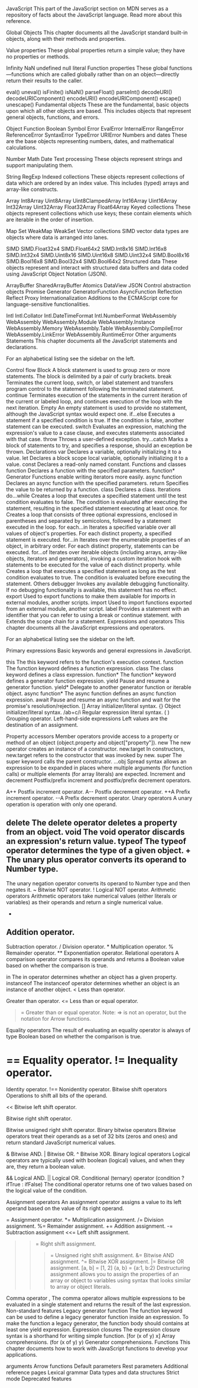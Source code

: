 JavaScript
This part of the JavaScript section on MDN serves as a repository of facts about the JavaScript language. Read more about this reference.

Global Objects
This chapter documents all the JavaScript standard built-in objects, along with their methods and properties.

Value properties
These global properties return a simple value; they have no properties or methods.

Infinity
NaN
undefined
null literal
Function properties
These global functions—functions which are called globally rather than on an object—directly return their results to the caller.

eval()
uneval()
isFinite()
isNaN()
parseFloat()
parseInt()
decodeURI()
decodeURIComponent()
encodeURI()
encodeURIComponent()
escape()
unescape()
Fundamental objects
These are the fundamental, basic objects upon which all other objects are based. This includes objects that represent general objects, functions, and errors.

Object
Function
Boolean
Symbol
Error
EvalError
InternalError
RangeError
ReferenceError
SyntaxError
TypeError
URIError
Numbers and dates
These are the base objects representing numbers, dates, and mathematical calculations.

Number
Math
Date
Text processing
These objects represent strings and support manipulating them.

String
RegExp
Indexed collections
These objects represent collections of data which are ordered by an index value. This includes (typed) arrays and array-like constructs.

Array
Int8Array
Uint8Array
Uint8ClampedArray
Int16Array
Uint16Array
Int32Array
Uint32Array
Float32Array
Float64Array
Keyed collections
These objects represent collections which use keys; these contain elements which are iterable in the order of insertion.

Map
Set
WeakMap
WeakSet
Vector collections
SIMD vector data types are objects where data is arranged into lanes.

SIMD
SIMD.Float32x4
SIMD.Float64x2
SIMD.Int8x16
SIMD.Int16x8
SIMD.Int32x4
SIMD.Uint8x16
SIMD.Uint16x8
SIMD.Uint32x4
SIMD.Bool8x16
SIMD.Bool16x8
SIMD.Bool32x4
SIMD.Bool64x2
Structured data
These objects represent and interact with structured data buffers and data coded using JavaScript Object Notation (JSON).

ArrayBuffer
SharedArrayBuffer
Atomics
DataView
JSON
Control abstraction objects
Promise
Generator
GeneratorFunction
AsyncFunction
Reflection
Reflect
Proxy
Internationalization
Additions to the ECMAScript core for language-sensitive functionalities.

Intl
Intl.Collator
Intl.DateTimeFormat
Intl.NumberFormat
WebAssembly
WebAssembly
WebAssembly.Module
WebAssembly.Instance
WebAssembly.Memory
WebAssembly.Table
WebAssembly.CompileError
WebAssembly.LinkError
WebAssembly.RuntimeError
Other
arguments
Statements
This chapter documents all the JavaScript statements and declarations.

For an alphabetical listing see the sidebar on the left.

Control flow
Block
A block statement is used to group zero or more statements. The block is delimited by a pair of curly brackets.
break
Terminates the current loop, switch, or label statement and transfers program control to the statement following the terminated statement.
continue
Terminates execution of the statements in the current iteration of the current or labeled loop, and continues execution of the loop with the next iteration.
Empty
An empty statement is used to provide no statement, although the JavaScript syntax would expect one.
if...else
Executes a statement if a specified condition is true. If the condition is false, another statement can be executed.
switch
Evaluates an expression, matching the expression's value to a case clause, and executes statements associated with that case.
throw
Throws a user-defined exception.
try...catch
Marks a block of statements to try, and specifies a response, should an exception be thrown.
Declarations
var
Declares a variable, optionally initializing it to a value.
let
Declares a block scope local variable, optionally initializing it to a value.
const
Declares a read-only named constant.
Functions and classes
function
Declares a function with the specified parameters.
function*
Generator Functions enable writing iterators more easily.
async function
Declares an async function with the specified parameters.
return
Specifies the value to be returned by a function.
class
Declares a class.
Iterations
do...while
Creates a loop that executes a specified statement until the test condition evaluates to false. The condition is evaluated after executing the statement, resulting in the specified statement executing at least once.
for
Creates a loop that consists of three optional expressions, enclosed in parentheses and separated by semicolons, followed by a statement executed in the loop.
for each...in
Iterates a specified variable over all values of object's properties. For each distinct property, a specified statement is executed.
for...in
Iterates over the enumerable properties of an object, in arbitrary order. For each distinct property, statements can be executed.
for...of
Iterates over iterable objects (including arrays, array-like objects, iterators and generators), invoking a custom iteration hook with statements to be executed for the value of each distinct property.
while
Creates a loop that executes a specified statement as long as the test condition evaluates to true. The condition is evaluated before executing the statement.
Others
debugger
Invokes any available debugging functionality. If no debugging functionality is available, this statement has no effect.
export
Used to export functions to make them available for imports in external modules, another scripts.
import
Used to import functions exported from an external module, another script.
label
Provides a statement with an identifier that you can refer to using a break or continue statement.
with
Extends the scope chain for a statement.
Expressions and operators
This chapter documents all the JavaScript expressions and operators.

For an alphabetical listing see the sidebar on the left.

Primary expressions
Basic keywords and general expressions in JavaScript.

this
The this keyword refers to the function's execution context.
function
The function keyword defines a function expression.
class
The class keyword defines a class expression.
function*
The function* keyword defines a generator function expression.
yield
Pause and resume a generator function.
yield*
Delegate to another generator function or iterable object.
async function*
The async function defines an async function expression.
await
Pause and resume an async function and wait for the promise's resolution/rejection.
[]
Array initializer/literal syntax.
{}
Object initializer/literal syntax.
/ab+c/i
Regular expression literal syntax.
( )
Grouping operator.
Left-hand-side expressions
Left values are the destination of an assignment.

Property accessors
Member operators provide access to a property or method of an object
(object.property and object["property"]).
new
The new operator creates an instance of a constructor.
new.target
In constructors, new.target refers to the constructor that was invoked by new.
super
The super keyword calls the parent constructor.
...obj
Spread syntax allows an expression to be expanded in places where multiple arguments (for function calls) or multiple elements (for array literals) are expected.
Increment and decrement
Postfix/prefix increment and postfix/prefix decrement operators.

A++
Postfix increment operator.
A--
Postfix decrement operator.
++A
Prefix increment operator.
--A
Prefix decrement operator.
Unary operators
A unary operation is operation with only one operand.

delete
The delete operator deletes a property from an object.
void
The void operator discards an expression's return value.
typeof
The typeof operator determines the type of a given object.
+
The unary plus operator converts its operand to Number type.
-
The unary negation operator converts its operand to Number type and then negates it.
~
Bitwise NOT operator.
!
Logical NOT operator.
Arithmetic operators
Arithmetic operators take numerical values (either literals or variables) as their operands and return a single numerical value.

+
Addition operator.
-
Subtraction operator.
/
Division operator.
*
Multiplication operator.
%
Remainder operator.
**
Exponentiation operator.
Relational operators
A comparison operator compares its operands and returns a Boolean value based on whether the comparison is true.

in
The in operator determines whether an object has a given property.
instanceof
The instanceof operator determines whether an object is an instance of another object.
<
Less than operator.
>
Greater than operator.
<=
Less than or equal operator.
>=
Greater than or equal operator.
Note: => is not an operator, but the notation for Arrow functions.

Equality operators
The result of evaluating an equality operator is always of type Boolean based on whether the comparison is true.

==
Equality operator.
!=
Inequality operator.
===
Identity operator.
!==
Nonidentity operator.
Bitwise shift operators
Operations to shift all bits of the operand.

<<
Bitwise left shift operator.
>>
Bitwise right shift operator.
>>>
Bitwise unsigned right shift operator.
Binary bitwise operators
Bitwise operators treat their operands as a set of 32 bits (zeros and ones) and return standard JavaScript numerical values.

&
Bitwise AND.
|
Bitwise OR.
^
Bitwise XOR.
Binary logical operators
Logical operators are typically used with boolean (logical) values, and when they are, they return a boolean value.

&&
Logical AND.
||
Logical OR.
Conditional (ternary) operator
(condition ? ifTrue : ifFalse)
The conditional operator returns one of two values based on the logical value of the condition.

Assignment operators
An assignment operator assigns a value to its left operand based on the value of its right operand.

=
Assignment operator.
*=
Multiplication assignment.
/=
Division assignment.
%=
Remainder assignment.
+=
Addition assignment.
-=
Subtraction assignment
<<=
Left shift assignment.
>>=
Right shift assignment.
>>>=
Unsigned right shift assignment.
&=
Bitwise AND assignment.
^=
Bitwise XOR assignment.
|=
Bitwise OR assignment.
[a, b] = [1, 2]
{a, b} = {a:1, b:2}
Destructuring assignment allows you to assign the properties of an array or object to variables using syntax that looks similar to array or object literals.

Comma operator
,
The comma operator allows multiple expressions to be evaluated in a single statement and returns the result of the last expression.
Non-standard features
Legacy generator function
The function keyword can be used to define a legacy generator function inside an expression. To make the function a legacy generator, the function body should contains at least one yield expression.
Expression closures
The expression closure syntax is a shorthand for writing simple function.
[for (x of y) x]
Array comprehensions.
(for (x of y) y)
Generator comprehensions.
Functions
This chapter documents how to work with JavaScript functions to develop your applications.

arguments
Arrow functions
Default parameters
Rest parameters
Additional reference pages
Lexical grammar
Data types and data structures
Strict mode
Deprecated features
